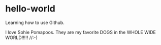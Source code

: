 # hello-world
Learning how to use Github.

I love Sohie Pomapoos.  They are my favorite
DOGS in the WHOLE WIDE WORLD!!!!!   //:-)
